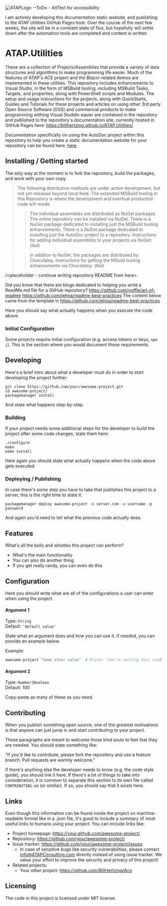 ![ATAPLogo](https://base_html/pathtologo.png) --ToDo - AltText for accessibility

I am actively developing this documentation static website, and publishing to the ATAP Utilities GitHub Pages host. Over the course of the next few weeks, the site will be in a constant state of flux, but hopefully will settle down after the automation tools are completed and content is written.

# ATAP.Utilities
These are a collection of Projects/Assemblies that provide a variety of data structures and algorithms to make programming life easier. Much of the features of ATAP's ACE project and the Blazor-related demos are implemented in these utilities. This repository includes enhancements to Visual Studio, in the form of MSBuild tooling, including MSBuild Tasks, Targets, and properties, along with PowerShell scripts and Modules. The setup and usage instructions for the projects, along with QuickStarts, Guides and Tutorials for these projects and articles on using other 3rd party Open Source Software (OSS) and commercial products to make programming withing Visual Studdio easier are contained in the repository and published to the repository's documentation site, currently hosted in GitHub Pages here: https://billhertzing.github.io/ATAP.Utilities/

Documentation specifically on using the AutoDoc project within this repository to help you create a static documentation website for your repository can be found here. [here](./ATAP.Utilities.AutoDoc/Docs/ReadMe.html)

## Installing / Getting started
The only way at the moment is to fork the repository, build the packages, and work with your own copy.
> The following distribution methods are under active development, but not yet released beyond local feed. The extended MSBuild tooling in this Repository is where the development and eventual production code will reside.
>  >The individual assemblies are distributed as NuGet packages. The entire repository can be installed via NuGet. There is a NuGet package dedicated to installing just the MSBuild tooling enhancements. There is a NuGet package dedicated to installing just the  AutoDoc project to a repository. Instructions for adding individual assemblies to your projects via NuGet: (tbd)

>  >In addition to NuGet, the packages are distributed by Chocolatey. Instructions for getting the MSuild tooling enhancements via Chocolatey: (tbd)
> 

/<placeholder - continue writing repository README from here>

Did you know that there are blogs dedicated to helping you write a ReadMe.md file for a GitHub repository?
https://github.com/noffle/art-of-readme
https://github.com/jehna/readme-best-practices
The content below came from the  template in https://github.com/jehna/readme-best-practices

Here you should say what actually happens when you execute the code above.

### Initial Configuration

Some projects require initial configuration (e.g. access tokens or keys, `npm i`).
This is the section where you would document those requirements.

## Developing

Here's a brief intro about what a developer must do in order to start developing
the project further:

```shell
git clone https://github.com/your/awesome-project.git
cd awesome-project/
packagemanager install
```

And state what happens step-by-step.

### Building

If your project needs some additional steps for the developer to build the
project after some code changes, state them here:

```shell
./configure
make
make install
```

Here again you should state what actually happens when the code above gets
executed.

### Deploying / Publishing

In case there's some step you have to take that publishes this project to a
server, this is the right time to state it.

```shell
packagemanager deploy awesome-project -s server.com -u username -p password
```

And again you'd need to tell what the previous code actually does.

## Features

What's all the bells and whistles this project can perform?
* What's the main functionality
* You can also do another thing
* If you get really randy, you can even do this

## Configuration

Here you should write what are all of the configurations a user can enter when
using the project.

#### Argument 1
Type: `String`  
Default: `'default value'`

State what an argument does and how you can use it. If needed, you can provide
an example below.

Example:
```bash
awesome-project "Some other value"  # Prints "You're nailing this readme!"
```

#### Argument 2
Type: `Number|Boolean`  
Default: 100

Copy-paste as many of these as you need.

## Contributing

When you publish something open source, one of the greatest motivations is that
anyone can just jump in and start contributing to your project.

These paragraphs are meant to welcome those kind souls to feel that they are
needed. You should state something like:

"If you'd like to contribute, please fork the repository and use a feature
branch. Pull requests are warmly welcome."

If there's anything else the developer needs to know (e.g. the code style
guide), you should link it here. If there's a lot of things to take into
consideration, it is common to separate this section to its own file called
`CONTRIBUTING.md` (or similar). If so, you should say that it exists here.

## Links

Even though this information can be found inside the project on machine-readable
format like in a .json file, it's good to include a summary of most useful
links to humans using your project. You can include links like:

- Project homepage: https://your.github.com/awesome-project/
- Repository: https://github.com/your/awesome-project/
- Issue tracker: https://github.com/your/awesome-project/issues
  - In case of sensitive bugs like security vulnerabilities, please contact
    info@ATAPConsulting.com directly instead of using issue tracker. We value your effort
    to improve the security and privacy of this project!
- Related projects:
  - Your other project: https://github.com/BillHertzing/Ace



## Licensing
The code in this project is licensed under MIT license.